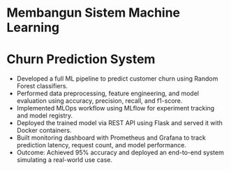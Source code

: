 # Membangun Sistem Machine Learning
# Churn Prediction System

* Developed a full ML pipeline to predict customer churn using Random Forest classifiers.
* Performed data preprocessing, feature engineering, and model evaluation using accuracy, precision, recall, and f1-score.
* Implemented MLOps workflow using MLflow for experiment tracking and model registry.
* Deployed the trained model via REST API using Flask and served it with Docker containers.
* Built monitoring dashboard with Prometheus and Grafana to track prediction latency, request count, and model performance.
* Outcome: Achieved 95% accuracy and deployed an end-to-end system simulating a real-world use case.
